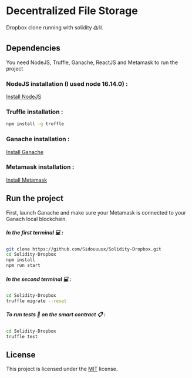 # Decentralized File Storage

Dropbox clone running with solidity ߷⛓️.

## Dependencies

You need NodeJS, Truffle, Ganache, ReactJS and Metamask to run the project

### NodeJS installation (I used node 16.14.0) : 
[Install NodeJS](https://nodejs.org/en/)

### Truffle installation : 
```bash
npm install -g truffle
```
### Ganache installation : 
[Install Ganache](https://trufflesuite.com/ganache/?utm_source=devportal)

### Metamask installation : 
[Install Metamask](https://metamask.io/)


## Run the project
First, launch Ganache and make sure your Metamask is connected to your Ganach local blockchain.

##### In the first terminal :computer: :
```bash
git clone https://github.com/Sidouuuux/Solidity-Dropbox.git
cd Solidity-Dropbox
npm install
npm run start
```

##### In the second terminal :computer: :
```bash
cd Solidity-Dropbox
truffle migrate --reset
```

##### To run tests 🧪 on the smart contract 📋 :
```bash
cd Solidity-Dropbox
truffle test
```

## License
This project is licensed under the [MIT](https://choosealicense.com/licenses/mit/) license.

